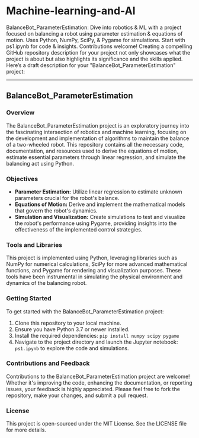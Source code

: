 # Machine-learning-and-AI
BalanceBot_ParameterEstimation: Dive into robotics &amp; ML with a project focused on balancing a robot using parameter estimation &amp; equations of motion. Uses Python, NumPy, SciPy, &amp; Pygame for simulations. Start with ps1.ipynb for code &amp; insights. Contributions welcome!
Creating a compelling GitHub repository description for your project not only showcases what the project is about but also highlights its significance and the skills applied. Here’s a draft description for your "BalanceBot_ParameterEstimation" project:

---

## BalanceBot_ParameterEstimation

### Overview
The BalanceBot_ParameterEstimation project is an exploratory journey into the fascinating intersection of robotics and machine learning, focusing on the development and implementation of algorithms to maintain the balance of a two-wheeled robot. This repository contains all the necessary code, documentation, and resources used to derive the equations of motion, estimate essential parameters through linear regression, and simulate the balancing act using Python.

### Objectives
- **Parameter Estimation:** Utilize linear regression to estimate unknown parameters crucial for the robot's balance.
- **Equations of Motion:** Derive and implement the mathematical models that govern the robot's dynamics.
- **Simulation and Visualization:** Create simulations to test and visualize the robot's performance using Pygame, providing insights into the effectiveness of the implemented control strategies.

### Tools and Libraries
This project is implemented using Python, leveraging libraries such as NumPy for numerical calculations, SciPy for more advanced mathematical functions, and Pygame for rendering and visualization purposes. These tools have been instrumental in simulating the physical environment and dynamics of the balancing robot.

### Getting Started
To get started with the BalanceBot_ParameterEstimation project:
1. Clone this repository to your local machine.
2. Ensure you have Python 3.7 or newer installed.
3. Install the required dependencies: `pip install numpy scipy pygame`
4. Navigate to the project directory and launch the Jupyter notebook: `ps1.ipynb` to explore the code and simulations.

### Contributions and Feedback
Contributions to the BalanceBot_ParameterEstimation project are welcome! Whether it's improving the code, enhancing the documentation, or reporting issues, your feedback is highly appreciated. Please feel free to fork the repository, make your changes, and submit a pull request.

### License
This project is open-sourced under the MIT License. See the LICENSE file for more details.
